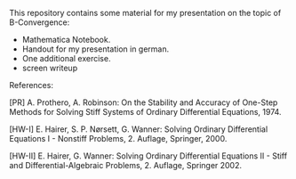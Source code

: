 This repository contains some material for my presentation on the topic of B-Convergence: 
* Mathematica Notebook.
* Handout for my presentation in german. 
* One additional exercise.  
* screen writeup

References: 

[PR] A. Prothero, A. Robinson: On the Stability and Accuracy of One-Step Methods for
Solving Stiff Systems of Ordinary Differential Equations, 1974.

[HW-I] E. Hairer, S. P. Nørsett, G. Wanner: Solving Ordinary Differential Equations I - Nonstiff
Problems, 2. Auflage, Springer, 2000. 

[HW-II] E. Hairer, G. Wanner: Solving Ordinary Differential Equations II - Stiff and Differential-Algebraic Problems, 2. Auflage, Springer 2002. 
